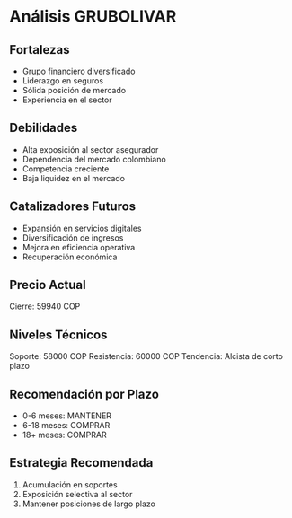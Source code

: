 # Análisis GRUBOLIVAR

## Fortalezas

- Grupo financiero diversificado
- Liderazgo en seguros
- Sólida posición de mercado
- Experiencia en el sector

## Debilidades

- Alta exposición al sector asegurador
- Dependencia del mercado colombiano
- Competencia creciente
- Baja liquidez en el mercado

## Catalizadores Futuros

- Expansión en servicios digitales
- Diversificación de ingresos
- Mejora en eficiencia operativa
- Recuperación económica

## Precio Actual

Cierre: 59940 COP

## Niveles Técnicos

Soporte: 58000 COP
Resistencia: 60000 COP
Tendencia: Alcista de corto plazo

## Recomendación por Plazo

- 0-6 meses: MANTENER
- 6-18 meses: COMPRAR
- 18+ meses: COMPRAR

## Estrategia Recomendada

1. Acumulación en soportes
2. Exposición selectiva al sector
3. Mantener posiciones de largo plazo
